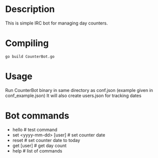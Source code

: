 Description
===========
This is simple IRC bot for managing day counters.

Compiling
=========
    go build CounterBot.go

Usage
=====
Run CounterBot binary in same directory as conf.json (example given in conf_example.json)
It will also create users.json for tracking dates

Bot commands
==========
* hello # test command
* set &lt;yyyy-mm-dd> [user] # set counter date
* reset # set counter date to today
* get [user] # get day count
* help # list of commands
